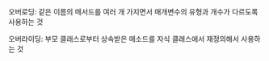 오버로딩: 같은 이름의 메서드를 여러 개 가지면서 매개변수의 유형과 개수가 다르도록 사용하는 것 

오버라이딩: 부모 클래스로부터 상속받은 메소드를 자식 클래스에서 재정의해서 사용하는 것